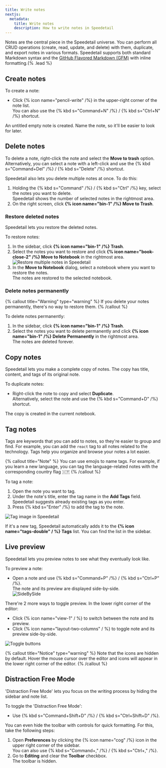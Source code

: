 ```yaml
---
title: Write notes
nextjs:
  metadata:
    title: Write notes
    description: How to write notes in Speedetail
---
```


Notes are the central piece in the Speedetail universe. You can perform all CRUD operations (create, read, update, and delete) with them, duplicate, and export notes in various formats.
Speedetail supports both standard Markdown syntax and the
[GitHub Flavored Markdown (GFM)](/writing/basic-writing-and-formatting-syntax) with inline formatting.{% .lead %}

## Create notes

To create a note:

- Click {% icon name="pencil-write" /%} in the upper-right corner of the note list.  
  You can also use the {% kbd s="Command+N" /%} / {% kbd s="Ctrl+N" /%} shortcut.

An untitled empty note is created. Name the note, so it'll be easier to look for later.

## Delete notes

To delete a note, right-click the note and select the **Move to trash** option. Alternatively, you can select a note with a left-click and use the {% kbd s="Command+Del" /%} / {% kbd s="Delete" /%} shortcut.

Speedetail also lets you delete multiple notes at once. To do this:

1. Holding the {% kbd s="Command" /%} / {% kbd s="Ctrl" /%} key, select the notes you want to delete.  
   Speedetail shows the number of selected notes in the rightmost area.
2. On the right screen, click **{% icon name="bin-1" /%} Move to Trash**.

### Restore deleted notes

Speedetail lets you restore the deleted notes.

To restore notes:

1. In the sidebar, click **{% icon name="bin-1" /%} Trash**.
2. Select the notes you want to restore and click **{% icon name="book-close-2" /%} Move to Notebook** in the rightmost area.  
   ![Restore multiple notes in Speedetail](/images/writing-note-select-multiple.png)
3. In the **Move to Notebook** dialog, select a notebook where you want to restore the notes.  
   The notes are restored to the selected notebook.

### Delete notes permanently

{% callout title="Warning" type="warning" %}
If you delete your notes permanently, there's no way to restore them.
{% /callout %}

To delete notes permanently:

1. In the sidebar, click **{% icon name="bin-1" /%} Trash**.
2. Select the notes you want to delete permanently and click **{% icon name="bin-1" /%} Delete Permanently** in the rightmost area.  
   The notes are deleted forever.

## Copy notes

Speedetail lets you make a complete copy of notes. The copy has title, content, and tags of its original note.

To duplicate notes:

- Right-click the note to copy and select **Duplicate**.  
  Alternatively, select the note and use the {% kbd s="Command+D" /%} shortcut.

The copy is created in the current notebook.

## Tag notes

Tags are keywords that you can add to notes, so they're easier to group and find. For example, you can add the `react` tag to all notes related to the technology. Tags help you organize and browse your notes a lot easier.

{% callout title="Note" %}
You can use emojis to name tags. For example, if you learn a new language, you can tag the language-related notes with the corresponding country flag 🇮🇹
{% /callout %}

To tag a note:

1. Open the note you want to tag.
2. Under the note's title, enter the tag name in the **Add Tags** field.  
   Speedetail suggests already existing tags as you enter.
3. Press {% kbd s="Enter" /%} to add the tag to the note.

![Tag image in Speedetail](/images/add_tag.png)

If it's a new tag, Speedetail automatically adds it to the **{% icon name="tags-double" / %} Tags** list. You can find the list in the sidebar.

## Live preview

Speedetail lets you preview notes to see what they eventually look like.

To preview a note:

- Open a note and use {% kbd s="Command+P" /%} / {% kbd s="Ctrl+P" /%}.  
   The note and its preview are displayed side-by-side.  
  ![SideBySide](/images/writing-note_sidebyside.png)

There're 2 more ways to toggle preview. In the lower right corner of the editor:

- Click {% icon name="view-1" / %} to switch between the note and its preview.
- Click {% icon name="layout-two-columns" / %} to toggle note and its preview side-by-side.

![Toggle buttons](/images/writing-note_toggle_buttons.png)

{% callout title="Notice" type="warning" %}
Note that the icons are hidden by default. Hover the mouse cursor over the editor and icons will appear in the lower right corner of the editor.
{% /callout %}

## Distraction Free Mode

'Distraction Free Mode' lets you focus on the writing process by hiding the sidebar and note list.

To toggle the 'Distraction Free Mode':

- Use {% kbd s="Command+Shift+D" /%} / {% kbd s="Ctrl+Shift+D" /%}.

You can even hide the toolbar with controls for quick formatting. For this, take the following steps:

1. Open **Preferences** by clicking the {% icon name="cog" /%} icon in the upper right corner of the sidebar.  
   You can also use {% kbd s="Command+," /%} / {% kbd s="Ctrl+," /%}.
2. Go to **Editing** and clear the **Toolbar** checkbox.  
   The toolbar is hidden.
